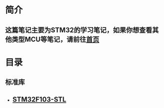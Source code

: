 # 简介

## 这篇笔记主要为STM32的学习笔记，如果你想查看其他类型MCU等笔记，请前往[首页](../README.md)


# 目录
## 标准库
  - ## [STM32F103-STL](./STM32F103/STM-STL/STL-ENV.md)